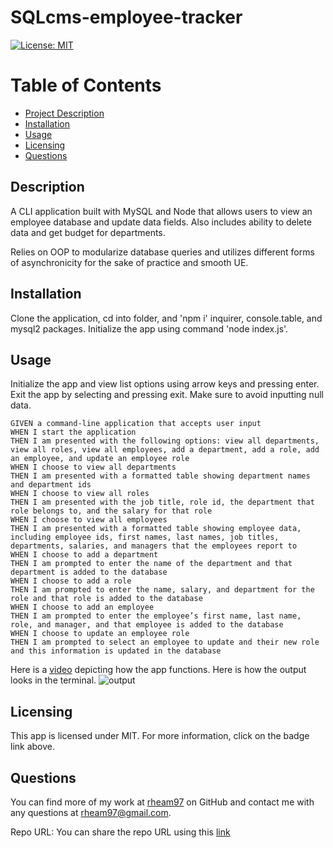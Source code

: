 # SQLcms-employee-tracker

  [![License: MIT](https://img.shields.io/badge/License-MIT-yellow.svg)](https://opensource.org/licenses/MIT)

  # Table of Contents
  * [Project Description](#description)
  * [Installation](#installation)
  * [Usage](#usage)
  * [Licensing](#license)
  * [Questions](#questions)
  
  <a name="description"></a>
  ## Description
  A CLI application built with MySQL and Node that allows users to view an employee database and update data fields. Also includes ability to delete data and get budget for departments. 

  Relies on OOP to modularize database queries and utilizes different forms of asynchronicity for the sake of practice and smooth UE.

  <a name="install"></a>
  ## Installation
  Clone the application, cd into folder, and 'npm i' inquirer, console.table, and mysql2 packages. Initialize the app using command 'node index.js'.

  <a name="usage"></a>
  ## Usage
  Initialize the app and view list options using arrow keys and pressing enter. Exit the app by selecting and pressing exit. Make sure to avoid inputting null data.

```
GIVEN a command-line application that accepts user input
WHEN I start the application
THEN I am presented with the following options: view all departments, view all roles, view all employees, add a department, add a role, add an employee, and update an employee role
WHEN I choose to view all departments
THEN I am presented with a formatted table showing department names and department ids
WHEN I choose to view all roles
THEN I am presented with the job title, role id, the department that role belongs to, and the salary for that role
WHEN I choose to view all employees
THEN I am presented with a formatted table showing employee data, including employee ids, first names, last names, job titles, departments, salaries, and managers that the employees report to
WHEN I choose to add a department
THEN I am prompted to enter the name of the department and that department is added to the database
WHEN I choose to add a role
THEN I am prompted to enter the name, salary, and department for the role and that role is added to the database
WHEN I choose to add an employee
THEN I am prompted to enter the employee’s first name, last name, role, and manager, and that employee is added to the database
WHEN I choose to update an employee role
THEN I am prompted to select an employee to update and their new role and this information is updated in the database
```
Here is a [video]() depicting how the app functions.
Here is how the output looks in the terminal.
![output]()


  <a name="license"></a>
  ## Licensing
  This app is licensed under MIT. For more information, click on the badge link above.

  <a name="questions"></a>
  ## Questions
  You can find more of my work at [rheam97](https://github.com/rheam97)
  on GitHub and contact me with any questions
  at rheam97@gmail.com.

  Repo URL: You can share the repo URL using this [link](https://github.com/rheam97/SQLcms-employee-tracker.git)

